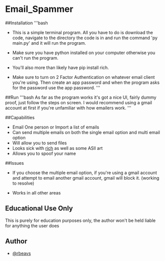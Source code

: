 # Email_Spammer

##Installation
'''bash
- This is a simple terminal program. All you have to do is download the code, 
  navigate to the directory the code is in and run the command 'py main.py'
  and it will run the program.

- Make sure you have python installed on your computer otherwise you can't run the program.

- You'll also more than likely have pip install rich.

- Make sure to turn on 2 Factor Authentication on whatever email client you're using. 
  Then create an app password and when the program asks for the password use the app password.
'''

##Run
'''bash
As far as the program works it's got a nice UI, fairly dummy proof, just follow the steps on screen.
I would recommend using a gmail account at first if you're unfamiliar with how emailers work.
'''

##Capabilities

- Email One person or Import a list of emails
- Can send multiple emails on both the single email option and multi email option
- Will allow you to send files
- Looks sick with [rich](https://github.com/Textualize/rich) as well as some ASll art
- Allows you to spoof your name

##Issues

- If you choose the multiple email option, if you're using a gmail account and
  attempt to email another gmail account, gmail will block it. (working to resolve)
  
- Works in all other areas

## Educational Use Only
This is purely for education purposes only, the author
won't be held liable for anything the user does

## Author

- [@rbeavs](https://www.github.com/rbeavs)
